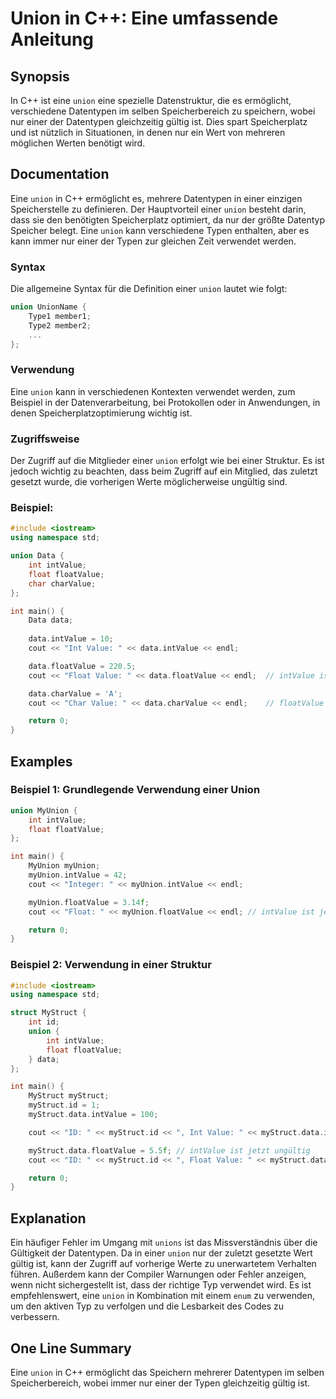 <!--
Meta Description: # Union in C++: Eine umfassende Anleitung ## Synopsis In C++ ist eine `union` eine spezielle Datenstruktur, die es ermöglicht, verschiedene Datentypen...
Meta Keywords: union, ist, data, der, intvalue
-->

# Union in C++: Eine umfassende Anleitung

## Synopsis
In C++ ist eine `union` eine spezielle Datenstruktur, die es ermöglicht, verschiedene Datentypen im selben Speicherbereich zu speichern, wobei nur einer der Datentypen gleichzeitig gültig ist. Dies spart Speicherplatz und ist nützlich in Situationen, in denen nur ein Wert von mehreren möglichen Werten benötigt wird.

## Documentation
Eine `union` in C++ ermöglicht es, mehrere Datentypen in einer einzigen Speicherstelle zu definieren. Der Hauptvorteil einer `union` besteht darin, dass sie den benötigten Speicherplatz optimiert, da nur der größte Datentyp Speicher belegt. Eine `union` kann verschiedene Typen enthalten, aber es kann immer nur einer der Typen zur gleichen Zeit verwendet werden. 

### Syntax
Die allgemeine Syntax für die Definition einer `union` lautet wie folgt:

```cpp
union UnionName {
    Type1 member1;
    Type2 member2;
    ...
};
```

### Verwendung
Eine `union` kann in verschiedenen Kontexten verwendet werden, zum Beispiel in der Datenverarbeitung, bei Protokollen oder in Anwendungen, in denen Speicherplatzoptimierung wichtig ist. 

### Zugriffsweise
Der Zugriff auf die Mitglieder einer `union` erfolgt wie bei einer Struktur. Es ist jedoch wichtig zu beachten, dass beim Zugriff auf ein Mitglied, das zuletzt gesetzt wurde, die vorherigen Werte möglicherweise ungültig sind.

### Beispiel:
```cpp
#include <iostream>
using namespace std;

union Data {
    int intValue;
    float floatValue;
    char charValue;
};

int main() {
    Data data;
    
    data.intValue = 10;
    cout << "Int Value: " << data.intValue << endl;

    data.floatValue = 220.5;
    cout << "Float Value: " << data.floatValue << endl;  // intValue ist jetzt ungültig

    data.charValue = 'A';
    cout << "Char Value: " << data.charValue << endl;    // floatValue ist jetzt ungültig

    return 0;
}
```

## Examples
### Beispiel 1: Grundlegende Verwendung einer Union
```cpp
union MyUnion {
    int intValue;
    float floatValue;
};

int main() {
    MyUnion myUnion;
    myUnion.intValue = 42;
    cout << "Integer: " << myUnion.intValue << endl;

    myUnion.floatValue = 3.14f;
    cout << "Float: " << myUnion.floatValue << endl; // intValue ist jetzt ungültig

    return 0;
}
```

### Beispiel 2: Verwendung in einer Struktur
```cpp
#include <iostream>
using namespace std;

struct MyStruct {
    int id;
    union {
        int intValue;
        float floatValue;
    } data;
};

int main() {
    MyStruct myStruct;
    myStruct.id = 1;
    myStruct.data.intValue = 100;

    cout << "ID: " << myStruct.id << ", Int Value: " << myStruct.data.intValue << endl;

    myStruct.data.floatValue = 5.5f; // intValue ist jetzt ungültig
    cout << "ID: " << myStruct.id << ", Float Value: " << myStruct.data.floatValue << endl;

    return 0;
}
```

## Explanation
Ein häufiger Fehler im Umgang mit `unions` ist das Missverständnis über die Gültigkeit der Datentypen. Da in einer `union` nur der zuletzt gesetzte Wert gültig ist, kann der Zugriff auf vorherige Werte zu unerwartetem Verhalten führen. Außerdem kann der Compiler Warnungen oder Fehler anzeigen, wenn nicht sichergestellt ist, dass der richtige Typ verwendet wird. Es ist empfehlenswert, eine `union` in Kombination mit einem `enum` zu verwenden, um den aktiven Typ zu verfolgen und die Lesbarkeit des Codes zu verbessern.

## One Line Summary
Eine `union` in C++ ermöglicht das Speichern mehrerer Datentypen im selben Speicherbereich, wobei immer nur einer der Typen gleichzeitig gültig ist.